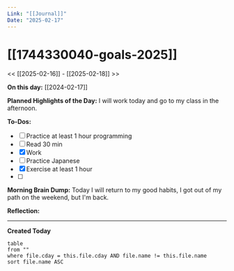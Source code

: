 ```yaml
---
Link: "[[Journal]]"
Date: "2025-02-17"
---
```


# [[1744330040-goals-2025]]

<< [[2025-02-16]] - [[2025-02-18]] >>

**On this day:** [[2024-02-17]]

**Planned Highlights of the Day:**
I will work today and go to my class in the afternoon.

**To-Dos:**

- [ ] Practice at least 1 hour programming
- [ ] Read 30 min
- [x] Work
- [ ] Practice Japanese
- [x] Exercise at least 1 hour
- [ ]

**Morning Brain Dump:**
Today I will return to my good habits, I got out of my path on the weekend, but I'm back.

**Reflection:**

---

**Created Today**

```dataview
table
from ""
where file.cday = this.file.cday AND file.name != this.file.name
sort file.name ASC
```
